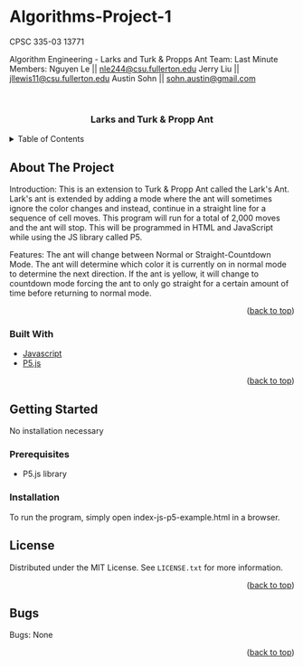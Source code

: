 # Algorithms-Project-1
CPSC 335-03 13771

Algorithm Engineering - Larks and Turk & Propps Ant
Team: Last Minute
Members:
Nguyen Le || nle244@csu.fullerton.edu
Jerry Liu || jllewis11@csu.fullerton.edu
Austin Sohn || sohn.austin@gmail.com


<br />
<h3 align="center">Larks and Turk & Propp Ant</h3>

</div>



<!-- TABLE OF CONTENTS -->
<details>
  <summary>Table of Contents</summary>
  <ol>
    <li>
      <a href="#about-the-project">About The Project</a>
      <ul>
        <li><a href="#built-with">Built With</a></li>
      </ul>
    </li>
    <li>
      <a href="#getting-started">Getting Started</a>
      <ul>
        <li><a href="#prerequisites">Prerequisites</a></li>
        <li><a href="#installation">Installation</a></li>
      </ul>
    </li>
    <li><a href="#license">License</a></li>
    <li><a href="#bugs">Bugs</a></li>
  </ol>
</details>



<!-- ABOUT THE PROJECT -->
## About The Project

Introduction: This is an extension to Turk & Propp Ant called the Lark's Ant.  Lark's ant is extended by adding a mode where the ant will sometimes ignore the color changes and instead, continue in a straight line for a sequence of cell moves.  This program will run for a total of 2,000 moves and the ant will stop.  This will be programmed in HTML and JavaScript while using the JS library called P5.


Features: The ant will change between Normal or Straight-Countdown Mode. The ant will determine which color it is currently on in normal mode to determine the next direction. If the ant is yellow, it will change to countdown mode forcing the ant to only go straight for a certain amount of time before returning to normal mode.

<p align="right">(<a href="#top">back to top</a>)</p>



### Built With

* [Javascript](https://www.javascript.com/)
* [P5.js](https://p5js.org/)


<p align="right">(<a href="#top">back to top</a>)</p>



<!-- GETTING STARTED -->
## Getting Started
No installation necessary

### Prerequisites
 - P5.js library

### Installation
To run the program, simply open index-js-p5-example.html in a browser.

<!-- LICENSE -->
## License

Distributed under the MIT License. See `LICENSE.txt` for more information.

<p align="right">(<a href="#top">back to top</a>)</p>



## Bugs
Bugs: None

<p align="right">(<a href="#top">back to top</a>)</p>
